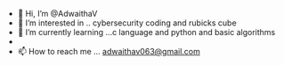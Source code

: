 - 👋 Hi, I’m @AdwaithaV
- 👀 I’m interested in .. cybersecurity coding and  rubicks cube
- 🌱 I’m currently learning ...c language and python and basic algorithms
-
- 📫 How to reach me ... adwaithav063@gmail.com

<!---
AdwaithaV/AdwaithaV is a ✨ special ✨ repository because its `README.md` (this file) appears on your GitHub profile.
You can click the Preview link to take a look at your changes.
--->
